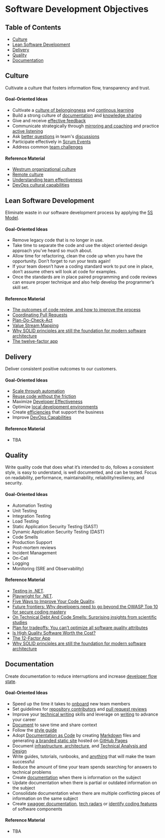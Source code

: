 # Software Development Objectives

## Table of Contents

- [Culture](#culture)
- [Lean Software Development](#lean-software-development)
- [Delivery](#delivery)
- [Quality](#quality)
- [Documentation](#documentation)

## Culture

Cultivate a culture that fosters information flow, transparency and trust.

#### Goal-Oriented Ideas

- Cultivate a [culture of belongingness](https://docs.microsoft.com/en-us/learn/modules/cultivate-culture-belongingness/) and [continous learning](professional-development.md)
- Build a strong culture of [documentation](#documentation) and [knowledge sharing](https://github.com/readme/guides/public-documentation)
- Give and receive [effective feedback](https://docs.microsoft.com/en-us/learn/modules/give-receive-effective-feedback/)
- Communicate strategically through [mirroring and coaching](https://docs.microsoft.com/en-us/learn/modules/communicate-strategically-mirror-coach/) and practice [active listening](https://docs.microsoft.com/en-us/learn/modules/practice-active-listening/)
- Ask [better questions](https://stackoverflow.com/help/how-to-ask) in team's [discussions](https://docs.github.com/en/discussions)
- Participate effectively in [Scrum Events](https://scrumguides.org/scrum-guide.html#scrum-events)
- Address common [team challenges](https://www.atlassian.com/team-playbook)

#### Reference Material

- [Westrum organizational culture](https://cloud.google.com/architecture/devops/devops-culture-westrum-organizational-culture)
- [Remote culture](https://about.gitlab.com/company/culture/all-remote/)
- [Understanding team effectiveness](https://rework.withgoogle.com/guides/understanding-team-effectiveness/steps/introduction/)
- [DevOps cultural capabilities](https://cloud.google.com/architecture/devops/capabilities#cultural-capabilities)

## Lean Software Development

Eliminate waste in our software development process by applying the [5S Model](glossary.md#5s).

#### Goal-Oriented Ideas

- Remove legacy code that is no longer in use.
- Take time to separate the code and use the object oriented design approach you’ve heard so much about.
- Allow time for refactoring, clean the code up when you have the opportunity. Don’t forget to run your tests again!
- If your team doesn’t have a coding standard work to put one in place, don’t assume others will look at code for examples.
- Once the standards are in place paired programming and code reviews can ensure proper technique and also help develop the programmer’s skill set.

#### Reference Material

- [The outcomes of code review, and how to improve the process](https://www.pluralsight.com/blog/tutorials/code-review)
- [Coordinating Pull Requests](https://octoverse.github.com/writing-code-faster/#coordinating-pull-requests)
- [Plan-Do-Check-Act](https://whatis.techtarget.com/definition/PDCA-plan-do-check-act) 
- [Value Stream Mapping](https://www.atlassian.com/continuous-delivery/principles/value-stream-mapping)
- [Why SOLID principles are still the foundation for modern software architecture](https://stackoverflow.blog/2021/11/01/why-solid-principles-are-still-the-foundation-for-modern-software-architecture/)
- [The twelve-factor app](https://12factor.net/)

## Delivery

Deliver consistent positive outcomes to our customers.

#### Goal-Oriented Ideas

- [Scale through automation](https://octoverse.github.com/writing-code-faster/#scale-through-automation)
- [Reuse code without the friction](https://octoverse.github.com/writing-code-faster/#reusing-code-without-the-friction)
- Maximize [Developer Effectiveness](https://martinfowler.com/articles/developer-effectiveness.html)
- Optimize [local development environments](https://github.com/readme/guides/developer-onboarding)
- Create [efficiencies](https://docs.microsoft.com/en-us/learn/paths/devops-dojo-white-belt-foundation/) that support the business
- Improve [DevOps Capabilities](https://cloud.google.com/architecture/devops/capabilities#technical-capabilities)

#### Reference Material

- TBA

## Quality

Write quality code that does what it’s intended to do, follows a consistent style, is easy to understand, is well documented, and can be tested. 
Focus on readability, performance, maintainability, reliability/resiliency, and security.

#### Goal-Oriented Ideas

* Automation Testing
* Unit Testing
* Integration Testing
* Load Testing
* Static Application Security Testing (SAST)
* Dynamic Application Security Testing (DAST)
* Code Smells
* Production Support
* Post-mortem reviews
* Incident Management
* On-Call
* Logging
* Monitoring (SRE and Observability)

#### Reference Material

* [Testing in .NET](https://docs.microsoft.com/en-us/dotnet/core/testing/).
* [Playwright for .NET](https://playwright.dev/dotnet/docs/intro).
* [Five Ways to Improve Your Code Quality](https://blog.sonatype.com/five-ways-to-improve-your-code-quality).
* [Future frontiers: Why developers need to go beyond the OWASP Top 10 for secure coding mastery](https://discover.securecodewarrior.com/OWASP-Top-10-and-beyond-whitepaper.html)
* [On Technical Debt And Code Smells: Surprising insights from scientific studies](https://www.scrum.org/resources/blog/technical-debt-and-code-smells-surprising-insights-scientific-studies)
* [Plan for tradeoffs: You can’t optimize all software quality attributes](https://stackoverflow.blog/2022/01/17/plan-for-tradeoffs-you-cant-optimize-all-software-quality-attributes)
* [Is High Quality Software Worth the Cost?](https://martinfowler.com/articles/is-quality-worth-cost.html)
* [The 12-Factor App](https://12factor.net/)
* [Why SOLID principles are still the foundation for modern software architecture](https://stackoverflow.blog/2021/11/01/why-solid-principles-are-still-the-foundation-for-modern-software-architecture/)

## Documentation

Create documentation to reduce interruptions and increase [developer flow state](https://stackoverflow.blog/2018/09/10/developer-flow-state-and-its-impact-on-productivity/).

#### Goal-Oriented Ideas

- Speed up the time it takes to [onboard](https://blog.hackerrank.com/creating-seamless-virtual-onboarding-experience-developers/) new team members
- Set guidelines for [repository contributors](https://docs.github.com/en/communities/setting-up-your-project-for-healthy-contributions/setting-guidelines-for-repository-contributors) and [pull request reviews](https://google.github.io/eng-practices/review)
- Improve your [technical writing](https://developers.google.com/tech-writing) skills and leverage on [writing](https://stackoverflow.blog/2021/08/09/how-writing-can-advance-your-career-as-a-developer/) to advance your career
- [Document](https://github.com/readme/guides/code-as-documentation) to save time and share context
- Follow the [style guide](https://google.github.io/eng-practices/review)
- Adopt [Documentation as Code](https://www.docslikecode.com/) by creating [Markdown](https://guides.github.com/features/mastering-markdown) files and generating [a branded static site](https://squidfunk.github.io/mkdocs-material) hosted on [GitHub Pages](https://pages.github.com/)
- Document [infrastructure, architecture](https://www.archimatetool.com/), and [Technical Analysis and Design](https://plantuml.com/)
- Write guides, tutorials, runbooks, and [anything](https://about.gitlab.com/company/culture/all-remote/handbook-first-documentation) that will make the team successful
- Reduce the amount of time your team spends searching for answers to technical problems
- Create [documentation](https://octoverse.github.com/creating-documentation) when there is information on the subject
- Update documentation when there is partial or outdated information on the subject
- Consolidate documentation when there are multiple conflicting pieces of information on the same subject
- Create [swagger documentation](https://swagger.io/), [tech radars](https://radar.thoughtworks.com/) or [identify coding features](https://github.com/Microsoft/ApplicationInspector) of software components

#### Reference Material

- TBA


